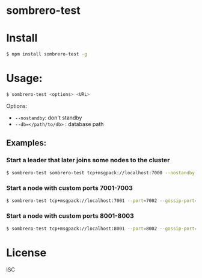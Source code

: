 # sombrero-test

# Install

```bash
$ npm install sombrero-test -g
```

# Usage:

```bash
$ sombrero-test <options> <URL>
```

Options:

*  `--nostandby`: don't standby
*  `--db=</path/to/db>` : database path


## Examples:

### Start a leader that later joins some nodes to the cluster

```bash
$ sombrero-test sombrero-test tcp+msgpack://localhost:7000 --nostandby --join=tcp+msgpack://localhost:7001 --join=tcp+msgpack://localhost:8001
```

### Start a node with custom ports 7001-7003

```bash
$ sombrero-test tcp+msgpack://localhost:7001 --port=7002 --gossip-port=7003
```

### Start a node with custom ports 8001-8003

```bash
$ sombrero-test tcp+msgpack://localhost:8001 --port=8002 --gossip-port=8003
```




# License

ISC